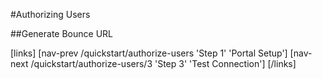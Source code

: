 #Authorizing Users

##Generate Bounce URL

[links]
[nav-prev /quickstart/authorize-users 'Step 1' 'Portal Setup']
[nav-next /quickstart/authorize-users/3 'Step 3' 'Test Connection']
[/links]
